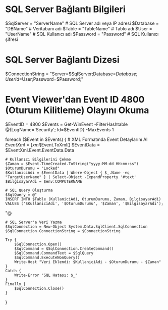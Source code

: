 # SQL Server Bağlantı Bilgileri
$SqlServer = "ServerName"           # SQL Server adı veya IP adresi
$Database = "DBName"           # Veritabanı adı
$Table = "TableName"     # Tablo adı
$User = "UserName"               # SQL Kullanıcı adı
$Password = "Password"               # SQL Kullanıcı şifresi

# SQL Server Bağlantı Dizesi
$ConnectionString = "Server=$SqlServer;Database=$Database;User Id=$User;Password=$Password;"

# Event Viewer'dan Event ID 4800 (Oturum Kilitleme) Olayını Okuma
$EventID = 4800
$Events = Get-WinEvent -FilterHashtable @{LogName='Security'; Id=$EventID} -MaxEvents 1

foreach ($Event in $Events) {
    # XML Formatında Event Detaylarını Al
    $EventXml = [xml]$Event.ToXml()
    $EventData = $EventXml.Event.EventData.Data

    # Kullanıcı Bilgilerini Çekme
    $Zaman = $Event.TimeCreated.ToString("yyyy-MM-dd HH:mm:ss")
    $OturumDurumu = "Locked"
    $KullaniciAdi = $EventData | Where-Object { $_.Name -eq "TargetUserName" } | Select-Object -ExpandProperty '#text'
    $BilgisayarAdi = $env:COMPUTERNAME

    # SQL Query Oluşturma
    $SqlQuery = @"
    INSERT INTO $Table (KullaniciAdi, OturumDurumu, Zaman, BilgisayarAdi)
    VALUES ('$KullaniciAdi', '$OturumDurumu', '$Zaman', '$BilgisayarAdi');
"@

    # SQL Server'a Veri Yazma
    $SqlConnection = New-Object System.Data.SqlClient.SqlConnection
    $SqlConnection.ConnectionString = $ConnectionString

    Try {
        $SqlConnection.Open()
        $SqlCommand = $SqlConnection.CreateCommand()
        $SqlCommand.CommandText = $SqlQuery
        $SqlCommand.ExecuteNonQuery()
        Write-Host "Veri Eklendi: $KullaniciAdi - $OturumDurumu - $Zaman"
    }
    Catch {
        Write-Error "SQL Hatası: $_"
    }
    Finally {
        $SqlConnection.Close()
    }
}


